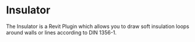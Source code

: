 # Insulator
The Insulator is a Revit Plugin which allows you to draw soft insulation loops around walls or lines according to DIN 1356-1.
